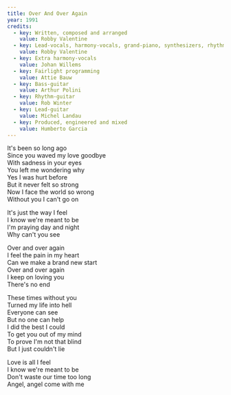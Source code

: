 ```yaml
---
title: Over And Over Again
year: 1991
credits:
  - key: Written, composed and arranged
    value: Robby Valentine
  - key: Lead-vocals, harmony-vocals, grand-piano, synthesizers, rhythm-guitars, drum and synth programming, synth basses
    value: Robby Valentine
  - key: Extra harmony-vocals
    value: Johan Willems
  - key: Fairlight programming
    value: Attie Bauw
  - key: Bass-guitar
    value: Arthur Polini
  - key: Rhythm-guitar
    value: Rob Winter
  - key: Lead-guitar
    value: Michel Landau
  - key: Produced, engineered and mixed
    value: Humberto Garcia
---
```


<p>It's been so long ago<br />
Since you waved my love goodbye<br />
With sadness in your eyes<br />
You left me wondering why<br />
Yes I was hurt before<br />
But it never felt so strong<br />
Now I face the world so wrong<br />
Without you I can't go on</p>

<p>It's just the way I feel<br />
I know we're meant to be<br />
I'm praying day and night<br />
Why can't you see</p>

<p>Over and over again<br />
I feel the pain in my heart<br />
Can we make a brand new start<br />
Over and over again<br />
I keep on loving you<br />
There's no end</p>

<p>These times without you<br />
Turned my life into hell<br />
Everyone can see<br />
But no one can help<br />
I did the best I could<br />
To get you out of my mind<br />
To prove I'm not that blind<br />
But I just couldn't lie</p>

<p>Love is all I feel<br />
I know we're meant to be<br />
Don't waste our time too long<br />
Angel, angel come with me</p>